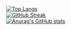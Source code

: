 
[![Top Langs](https://github-readme-stats.vercel.app/api/top-langs/?username=7x7x49&layout=compact)](https://github.com/7x7x49/github-readme-stats)  
[![GitHub Streak](https://github-readme-streak-stats.herokuapp.com/?user=7x7x49)](https://git.io/streak-stats)  
[![Anurag's GitHub stats](https://github-readme-stats.vercel.app/api?username=7x7x49)](https://github.com/7x7x49/github-readme-stats)
